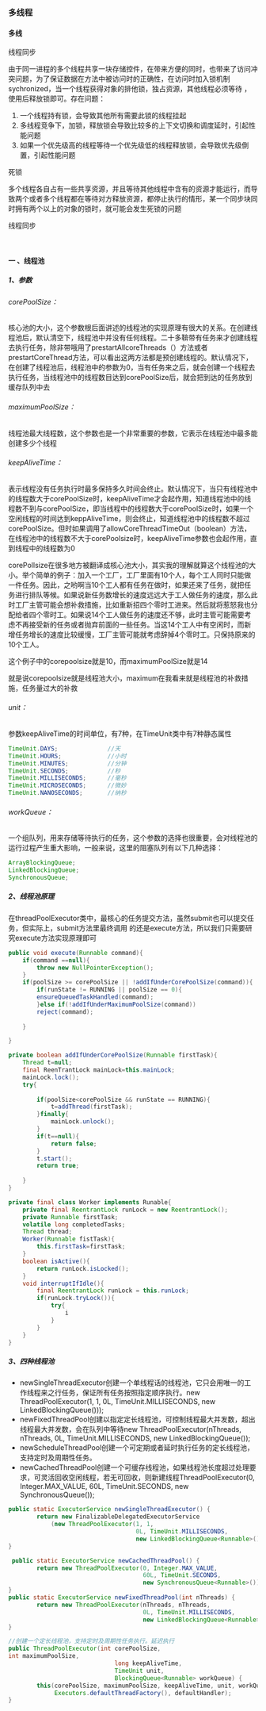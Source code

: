 ### 多线程

#### 多线

线程同步

​	由于同一进程的多个线程共享一块存储控件，在带来方便的同时，也带来了访问冲突问题，为了保证数据在方法中被访问时的正确性，在访问时加入锁机制sychronized，当一个线程获得对象的排他锁，独占资源，其他线程必须等待 ，使用后释放锁即可。存在问题：

1. 一个线程持有锁，会导致其他所有需要此锁的线程挂起
2. 多线程竞争下，加锁，释放锁会导致比较多的上下文切换和调度延时，引起性能问题
3. 如果一个优先级高的线程等待一个优先级低的线程释放锁，会导致优先级倒置，引起性能问题

死锁

​	多个线程各自占有一些共享资源，并且等待其他线程中含有的资源才能运行，而导致两个或者多个线程都在等待对方释放资源，都停止执行的情形，某一个同步块同时拥有两个以上的对象的锁时，就可能会发生死锁的问题

线程同步

​	

#### 一 、线程池

##### 1、参数

###### corePoolSize：

核心池的大小，这个参数根后面讲述的线程池的实现原理有很大的关系。在创建线程池后，默认清空下，线程池中并没有任何线程。二十多鞥带有任务来才创建线程去执行任务，除非带哦用了prestartAllcoreThreads（）方法或者prestartCoreThread方法，可以看出这两方法都是预创建线程的。默认情况下，在创建了线程池后，线程池中的参数为0，当有任务来之后，就会创建一个线程去执行任务，当线程池中的线程数目达到corePoolSize后，就会把到达的任务放到缓存队列中去

###### maximumPoolSize：

线程池最大线程数，这个参数也是一个非常重要的参数，它表示在线程池中最多能创建多少个线程

###### keepAliveTime：

表示线程没有任务执行时最多保持多久时间会终止。默认情况下，当只有线程池中的线程数大于corePoolSize时，keepAliveTime才会起作用，知道线程池中的线程数不到与corePoolSize，即当线程中的线程数大于corePoolSize时，如果一个空闲线程的时间达到keppAliveTime，则会终止，知道线程池中的线程数不超过corePoolSize。但时如果调用了allowCoreThreadTimeOut（boolean）方法，在线程池中的线程数不大于corePoolsize时，keepAliveTime参数也会起作用，直到线程中的线程数为0



corePollsize在很多地方被翻译成核心池大小，其实我的理解就算这个线程池的大小。举个简单的例子：加入一个工厂，工厂里面有10个人，每个工人同时只能做一件任务。因此，之哟啊当10个工人都有任务在做时，如果还来了任务，就把任务进行排队等候。如果说新任务数增长的速度远远大于工人做任务的速度，那么此时工厂主管可能会想补救措施，比如重新招四个零时工进来。然后就将惹怒我也分配给者四个零时工。如果说14个工人做任务的速度还不够，此时主管可能需要考虑不再接受新的任务或者抛弃前面的一些任务。当这14个工人中有空闲时，而新增任务增长的速度比较缓慢，工厂主管可能就考虑辞掉4个零时工。只保持原来的10个工人。

这个例子中的corepoolsize就是10，而maximumPoolSize就是14

就是说corepoolsize就是线程池大小，maximum在我看来就是线程池的补救措施，任务量过大的补救

###### unit：

参数keepAliveTime的时间单位，有7种，在TimeUnit类中有7种静态属性

```java
TimeUnit.DAYS;              //天
TimeUnit.HOURS;             //小时
TimeUnit.MINUTES;           //分钟
TimeUnit.SECONDS;           //秒
TimeUnit.MILLISECONDS;      //毫秒
TimeUnit.MICROSECONDS;      //微妙
TimeUnit.NANOSECONDS;       //纳秒
```

###### workQueue：

一个组队列，用来存储等待执行的任务，这个参数的选择也很重要，会对线程池的运行过程产生重大影响，一般来说，这里的阻塞队列有以下几种选择：

```java
ArrayBlockingQueue;
LinkedBlockingQueue;
SynchronousQueue;
```

##### 2、线程池原理

在threadPoolExecutor类中，最核心的任务提交方法，虽然submit也可以提交任务，但实际上，submit方法里最终调用 的还是execute方法，所以我们只需要研究execute方法实现原理即可

```java
public void execute(Runnable command){
	if(command ==null){
		throw new NullPointerException();
	}
	if(poolSize >= corePoolSize || !addIfUnderCorePoolSize(command)){
		if(runState != RUNNING || poolSize == 0){
		ensureQueuedTaskHandled(command);
		}else if(!addIfUnderMaximumPoolSize(command))
		reject(command);
	
	}

}
```

```java
private boolean addIfUnderCorePoolSize(Runnable firstTask){
    Thread t=null;
    final ReenTrantLock mainLock=this.mainLock;
    mainLock.lock();
    try{
        
        if(poolSize<corePoolSize && runState == RUNNING){
            t=addThread(firstTask);
        }finally{
            mainLock.unlock();
        }
        if(t==null){
            return false;
        }
        t.start();
        return true;
            
    }
}
```

```java
private final class Worker implements Runable{
    private final ReentrantLock runLock = new ReentrantLock();
    private Runnable firstTask;
    volatile long completedTasks;
    Thread thread;
    Worker(Runnable fistTask){
        this.firstTask=firstTask;
    }
    boolean isActive(){
        return runLock.isLocked();
    }
    void interruptIfIdle(){
        final ReentrantLock runLock = this.runLock;
        if(runLock.tryLock()){
            try{
                i
            }
        }
    }
}
```

##### 3、四种线程池

- newSingleThreadExecutor创建一个单线程话的线程池，它只会用唯一的工作线程来之行任务，保证所有任务按照指定顺序执行。new ThreadPoolExecutor(1, 1,
                                      0L, TimeUnit.MILLISECONDS,
                                      new LinkedBlockingQueue<Runnable>()));
- newFixedThreadPool创建以指定定长线程池，可控制线程最大并发数，超出线程最大并发数，会在队列中等待new ThreadPoolExecutor(nThreads, nThreads,
                                        0L, TimeUnit.MILLISECONDS,
                                        new LinkedBlockingQueue<Runnable>());
- newScheduleThreadPool创建一个可定期或者延时执行任务的定长线程池，支持定时及周期性任务。
- newCachedThreadPool创建一个可缓存线程池，如果线程池长度超过处理要求，可灵活回收空闲线程，若无可回收，则新建线程ThreadPoolExecutor(0, Integer.MAX_VALUE,
                                        60L, TimeUnit.SECONDS,
                                        new SynchronousQueue<Runnable>());

```java
public static ExecutorService newSingleThreadExecutor() {
        return new FinalizableDelegatedExecutorService
            (new ThreadPoolExecutor(1, 1,
                                    0L, TimeUnit.MILLISECONDS,
                                    new LinkedBlockingQueue<Runnable>()));
}

 public static ExecutorService newCachedThreadPool() {
        return new ThreadPoolExecutor(0, Integer.MAX_VALUE,
                                      60L, TimeUnit.SECONDS,
                                      new SynchronousQueue<Runnable>());
}
public static ExecutorService newFixedThreadPool(int nThreads) {
        return new ThreadPoolExecutor(nThreads, nThreads,
                                      0L, TimeUnit.MILLISECONDS,
                                      new LinkedBlockingQueue<Runnable>());
}

//创建一个定长线程池，支持定时及周期性任务执行。延迟执行
public ThreadPoolExecutor(int corePoolSize,
int maximumPoolSize,
                              long keepAliveTime,
                              TimeUnit unit,
                              BlockingQueue<Runnable> workQueue) {
        this(corePoolSize, maximumPoolSize, keepAliveTime, unit, workQueue,
             Executors.defaultThreadFactory(), defaultHandler);
}
```

